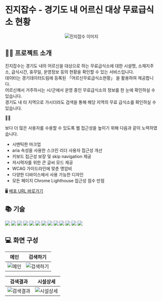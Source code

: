 # 진지잡수 - 경기도 내 어르신 대상 무료급식소 현황
<p align="center">
  <img src="https://github.com/user-attachments/assets/65393659-c3e2-4553-b973-625308ec7e2a" alt="진지잡수 이미지">
</p>

## 💁🏻 프로젝트 소개

<p>
  진지잡수는 경기도 내의 어르신을 대상으로 하는 무료급식소에 대한 시설명, 소재지주소, 급식시간, 휴무일, 운영정보 등의 현황을 확인할 수 있는 서비스입니다.<br>
  데이터는 경기데이터드림에 등록된 「어르신무료급식소현황」 을 활용하여 제공합니다.
  <br>
  어르신께서 거주하시는 시/군에서 운영 중인 무료급식소의 정보를 한 눈에 확인하실 수 있습니다.
  <br>
  경기도 내 타 지역으로 가시더라도 검색을 통해 해당 지역의 무료 급식소를 확인하실 수 있습니다.
</p>
  👏🏻
<p>
  보다 더 많은 사용자를 수용할 수 있도록 웹 접근성을 높이기 위해 다음과 같이 노력하였습니다.
</p>
  <ul>
    <li>시멘틱한 마크업</li>
    <li>aria 속성을 사용한 스크린 리더 사용자 접근성 개선</li>
    <li>키보드 접근성 보장 및 skip navigation 제공</li>
    <li>저시력자를 위한 큰 글씨 모드 제공</li>
    <li>WCAG 가이드라인에 맞춘 명암비</li>
    <li>다양한 디바이스에서 사용 가능한 디자인</li>
    <li>모든 페이지 Chrome Lighthouse 접근성 점수 만점</li>
  </ul>

🖥 <a href="https://jinjijabsu.netlify.app" target="_blank">배포 URL 바로가기</a>

## 📚 기술
<img src="https://img.shields.io/badge/HTML5-E34F26?style=flat-square&logo=html5&logoColor=white"/> <img src="https://img.shields.io/badge/CSS3-1572B6?style=flat-square&logo=css3&logoColor=white"/> <img src="https://img.shields.io/badge/TailwindCSS-06B6D4?style=flat-square&logo=tailwindcss&logoColor=white"/> <img src="https://img.shields.io/badge/JavaScript-F7DF1E?style=flat-square&logo=javascript&logoColor=black"/> <img src="https://img.shields.io/badge/React-61DAFB?style=flat-square&logo=React&logoColor=white"/> <img src="https://img.shields.io/badge/ReactRouter-CA4245?style=flat-square&logo=reactrouter&logoColor=white"/> <img src="https://img.shields.io/badge/Zustand-693636?style=flat-square&logoColor=white"/> <img src="https://img.shields.io/badge/ReactQeury-ff4154?style=flat-square&logo=reactquery&logoColor=white"/> <img src="https://img.shields.io/badge/ESLint-4B32C3?style=flat-square&logo=eslint&logoColor=white"/> <img src="https://img.shields.io/badge/Prettier-F7B93E?style=flat-square&logo=prettier&logoColor=white"/> <img src="https://img.shields.io/badge/Vite-646CFF?style=flat-square&logo=vite&logoColor=white"/> <img src="https://img.shields.io/badge/Netlify-000000?style=flat-square&logo=netlify&logoColor=#00c7b7"/> <img src="https://img.shields.io/badge/Figma-f24e1e?style=flat-square&logo=figma&logoColor=white"/>

## 💻 화면 구성

|                                                  메인                                                   |                                                  검색하기                                                   |
| :-----------------------------------------------------------------------------------------------------: | :--------------------------------------------------------------------------------------------------------------: | 
| ![메인](https://github.com/bellori729/bellori729/assets/145115283/8ad0bfcd-0024-46c3-9119-f56f4a6d01e8) | ![검색하기](https://github.com/bellori729/bellori729/assets/145115283/a1b35381-b940-4ed3-9105-c6f5028f5ff4) | 

|                                                  검색결과                                                   |                                                  시설상세                                                   |
| :-----------------------------------------------------------------------------------------------------: | :--------------------------------------------------------------------------------------------------------------: | 
| ![검색결과](https://github.com/bellori729/bellori729/assets/145115283/8ad0bfcd-0024-46c3-9119-f56f4a6d01e8) | ![시설상세](https://github.com/bellori729/bellori729/assets/145115283/a1b35381-b940-4ed3-9105-c6f5028f5ff4) | 
